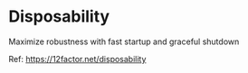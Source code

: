 # Disposability

Maximize robustness with fast startup and graceful shutdown

Ref: https://12factor.net/disposability
